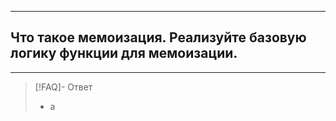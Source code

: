 ----
## Что такое мемоизация. Реализуйте базовую логику функции для мемоизации.
----
> [!FAQ]- Ответ
> - а 